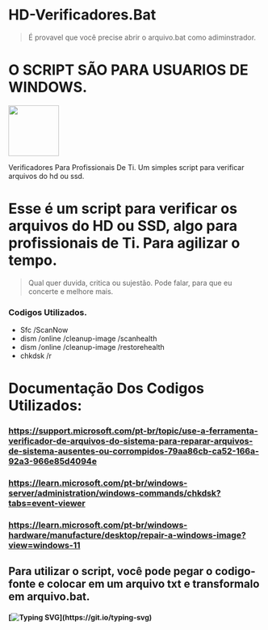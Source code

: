 # HD-Verificadores.Bat
> É provavel que você precise abrir o arquivo.bat como adiminstrador.
# O SCRIPT SÃO PARA USUARIOS DE WINDOWS.

<img src="https://media4.giphy.com/media/Mh7v5uRH2DAzGdEG5z/giphy.gif?cid=ecf05e47ecc1lkyimgnkvux5h8afu7hoafyozohfmdtt5rg7&ep=v1_stickers_search&rid=giphy.gif&ct=s" width="100" center=true></img>

Verificadores Para Profissionais De Ti. Um simples script para verificar arquivos do hd ou ssd.
# Esse é um script para verificar os arquivos do HD ou SSD, algo para profissionais de Ti. Para agilizar o tempo. 
> Qual quer duvida, critica ou sujestão. Pode falar, para que eu concerte e melhore mais.
### Codigos Utilizados.

<ul>
<li>Sfc /ScanNow</li>
<li>dism /online /cleanup-image /scanhealth</li>
<li>dism /online /cleanup-image /restorehealth</li>
<li>chkdsk /r</li>
</ul>

# Documentação Dos Codigos Utilizados:

### https://support.microsoft.com/pt-br/topic/use-a-ferramenta-verificador-de-arquivos-do-sistema-para-reparar-arquivos-de-sistema-ausentes-ou-corrompidos-79aa86cb-ca52-166a-92a3-966e85d4094e
### https://learn.microsoft.com/pt-br/windows-server/administration/windows-commands/chkdsk?tabs=event-viewer
### https://learn.microsoft.com/pt-br/windows-hardware/manufacture/desktop/repair-a-windows-image?view=windows-11
## Para utilizar o script, você pode pegar o codigo-fonte e colocar em um arquivo txt e transformalo em arquivo.bat.


#### [![Typing SVG](https://readme-typing-svg.herokuapp.com?font=Fira+Code&pause=1000&color=00F737&width=435&lines=Batchfile.)](https://git.io/typing-svg)
